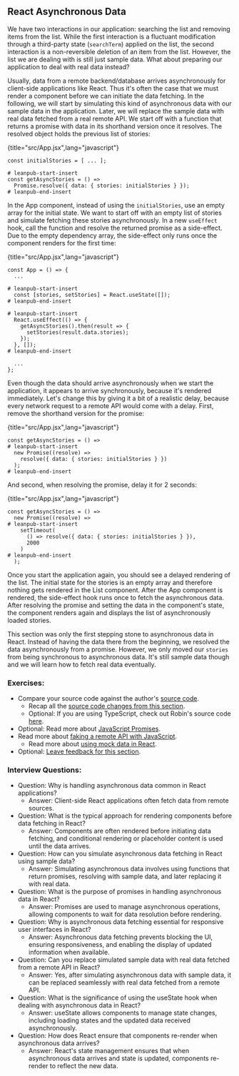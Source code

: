 ## React Asynchronous Data

We have two interactions in our application: searching the list and removing items from the list. While the first interaction is a fluctuant modification through a third-party state (`searchTerm`) applied on the list, the second interaction is a non-reversible deletion of an item from the list. However, the list we are dealing with is still just sample data. What about preparing our application to deal with real data instead?

Usually, data from a remote backend/database arrives asynchronously for client-side applications like React. Thus it's often the case that we must render a component before we can initiate the data fetching. In the following, we will start by simulating this kind of asynchronous data with our sample data in the application. Later, we will replace the sample data with real data fetched from a real remote API. We start off with a function that returns a promise with data in its shorthand version once it resolves. The resolved object holds the previous list of stories:

{title="src/App.jsx",lang="javascript"}
~~~~~~~
const initialStories = [ ... ];

# leanpub-start-insert
const getAsyncStories = () =>
  Promise.resolve({ data: { stories: initialStories } });
# leanpub-end-insert
~~~~~~~

In the App component, instead of using the `initialStories`, use an empty array for the initial state. We want to start off with an empty list of stories and simulate fetching these stories asynchronously. In a new `useEffect` hook, call the function and resolve the returned promise as a side-effect. Due to the empty dependency array, the side-effect only runs once the component renders for the first time:

{title="src/App.jsx",lang="javascript"}
~~~~~~~
const App = () => {
  ...

# leanpub-start-insert
  const [stories, setStories] = React.useState([]);
# leanpub-end-insert

# leanpub-start-insert
  React.useEffect(() => {
    getAsyncStories().then(result => {
      setStories(result.data.stories);
    });
  }, []);
# leanpub-end-insert

  ...
};
~~~~~~~

Even though the data should arrive asynchronously when we start the application, it appears to arrive synchronously, because it's rendered immediately. Let's change this by giving it a bit of a realistic delay, because every network request to a remote API would come with a delay. First, remove the shorthand version for the promise:

{title="src/App.jsx",lang="javascript"}
~~~~~~~
const getAsyncStories = () =>
# leanpub-start-insert
  new Promise((resolve) =>
    resolve({ data: { stories: initialStories } })
  );
# leanpub-end-insert
~~~~~~~

And second, when resolving the promise, delay it for 2 seconds:

{title="src/App.jsx",lang="javascript"}
~~~~~~~
const getAsyncStories = () =>
  new Promise((resolve) =>
# leanpub-start-insert
    setTimeout(
      () => resolve({ data: { stories: initialStories } }),
      2000
    )
# leanpub-end-insert
  );
~~~~~~~

Once you start the application again, you should see a delayed rendering of the list. The initial state for the stories is an empty array and therefore nothing gets rendered in the List component. After the App component is rendered, the side-effect hook runs once to fetch the asynchronous data. After resolving the promise and setting the data in the component's state, the component renders again and displays the list of asynchronously loaded stories.

This section was only the first stepping stone to asynchronous data in React. Instead of having the data there from the beginning, we resolved the data asynchronously from a promise. However, we only moved our `stories` from being synchronous to asynchronous data. It's still sample data though and we will learn how to fetch real data eventually.

### Exercises:

* Compare your source code against the author's [source code](https://bit.ly/3tQ2nO3).
  * Recap all the [source code changes from this section](https://bit.ly/425WXuH).
  * Optional: If you are using TypeScript, check out Robin's source code [here](https://bit.ly/3BNW79l).
* Optional: Read more about [JavaScript Promises](https://mzl.la/3aTGuQz).
* Read more about [faking a remote API with JavaScript](https://www.robinwieruch.de/javascript-fake-api/).
  * Read more about [using mock data in React](https://www.robinwieruch.de/react-mock-data/).
* Optional: [Leave feedback for this section](https://forms.gle/sfQcc477xmgGRLyB7).

### Interview Questions:

* Question: Why is handling asynchronous data common in React applications?
  * Answer: Client-side React applications often fetch data from remote sources.
* Question: What is the typical approach for rendering components before data fetching in React?
  * Answer: Components are often rendered before initiating data fetching, and conditional rendering or placeholder content is used until the data arrives.
* Question: How can you simulate asynchronous data fetching in React using sample data?
  * Answer: Simulating asynchronous data involves using functions that return promises, resolving with sample data, and later replacing it with real data.
* Question: What is the purpose of promises in handling asynchronous data in React?
  * Answer: Promises are used to manage asynchronous operations, allowing components to wait for data resolution before rendering.
* Question: Why is asynchronous data fetching essential for responsive user interfaces in React?
  * Answer: Asynchronous data fetching prevents blocking the UI, ensuring responsiveness, and enabling the display of updated information when available.
* Question: Can you replace simulated sample data with real data fetched from a remote API in React?
  * Answer: Yes, after simulating asynchronous data with sample data, it can be replaced seamlessly with real data fetched from a remote API.
* Question: What is the significance of using the useState hook when dealing with asynchronous data in React?
  * Answer: useState allows components to manage state changes, including loading states and the updated data received asynchronously.
* Question: How does React ensure that components re-render when asynchronous data arrives?
  * Answer: React's state management ensures that when asynchronous data arrives and state is updated, components re-render to reflect the new data.
